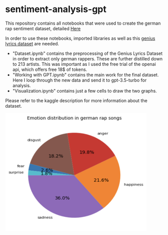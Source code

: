 # sentiment-analysis-gpt

This repository contains all notebooks that were used to create the german rap sentiment dataset, detailed [Here](https://www.kaggle.com/datasets/mxgra93/german-rap-sentiment)

In order to use these notebooks, imported libraries as well as this [genius lyrics dataset](https://www.kaggle.com/datasets/carlosgdcj/genius-song-lyrics-with-language-information)
are needed.
- "Dataset.ipynb" contains the preprocessing of the Genius Lyrics Dataset in order to extract only german rappers. These are further distilled down to 213 artists. This was important as I used the free trial of the openai api, which offers free 18$ of tokens.
- "Working with GPT.ipynb" contains the main work for the final dataset. Here I loop through the new data and send it to gpt-3.5-turbo for analysis.
- "Visualization.ipynb" contains just a few cells to draw the two graphs.

Please refer to the kaggle description for more information about the dataset.

<img src="rap-sentiment-pie-chart.png" width="450" height="375" />

